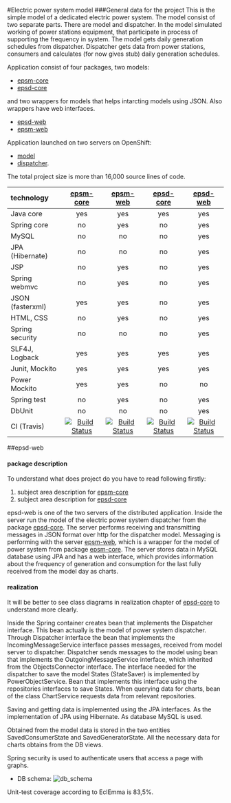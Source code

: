 #Electric power system model
###General data for the project
This is the simple model of a dedicated electric power system. The model consist of two separate parts. There are model and dispatcher. In the model simulated working of power stations equipment, that participate in process of supporting the frequency in system.
The model gets daily generation schedules from dispatcher. Dispatcher gets data from power stations, consumers and calculates (for now gives stub) daily generation schedules.

Application consist of four packages, two models:

+ [epsm-core](https://github.com/epsm/epsm-core)
+ [epsd-core](https://github.com/epsm/epsd-core)

and two wrappers for models that helps intarcting models using JSON. Also wrappers have web interfaces.

+ [epsd-web](https://github.com/epsm/epsd-web)
+ [epsm-web](https://github.com/epsm/epsm-web)


Application launched on two servers on OpenShift:

+ [model](http://model-epsm.rhcloud.com/)
+ [dispatcher](http://dispatcher-epsm.rhcloud.com/app/history). 

The total project size is more than 16,000 source lines of code.

| technology       | [epsm-core](https://github.com/epsm/epsm-core) | [epsm-web](https://github.com/epsm/epsm-web) | [epsd-core](https://github.com/epsm/epsd-core) | [epsd-web](https://github.com/epsm/epsd-web)|
|:-----------------|:---:|:---:|:---:|:---:|
| Java core        | yes | yes | yes | yes |
| Spring core      | no  | yes | no  | yes |
| MySQL            | no  | no  | no  | yes |
| JPA (Hibernate)  | no  | no  | no  | yes |
| JSP              | no  | yes | no  | yes |
| Spring webmvc    | no  | yes | no  | yes |
| JSON (fasterxml) | yes | yes | no  | yes |
| HTML, CSS        | no  | yes | no  | yes |
| Spring security  | no  | no  | no  | yes |
| SLF4J, Logback   | yes | yes | yes | yes |
| Junit, Mockito   | yes | yes | yes | yes |
| Power Mockito    | yes | yes | no  | no  |
| Spring test      | no  | yes | no  | yes |
| DbUnit           | no  | no  | no  | yes |
| CI (Travis)      | [![Build Status](https://travis-ci.org/epsm/epsm-core.svg?branch=master)](https://travis-ci.org/epsm/epsm-core) | [![Build Status](https://travis-ci.org/epsm/epsm-web.svg?branch=master)](https://travis-ci.org/epsm/epsm-web) | [![Build Status](https://travis-ci.org/epsm/epsd-core.svg?branch=master)](https://travis-ci.org/epsm/epsd-core) | [![Build Status](https://travis-ci.org/epsm/epsd-web.svg?branch=master)](https://travis-ci.org/epsm/epsd-web) |

##epsd-web
#### package description
To understand what does project do you have to read following firstly:

1. subject area description for [epsm-core](https://github.com/epsm/epsm-core)
2. subject area description for [epsd-core](https://github.com/epsm/epsd-core)


epsd-web is one of the two servers of the distributed application. Inside the server run the model of the electric power system dispatcher from the package [epsd-core](https://github.com/epsm/epsd-core). The server performs receiving and transmitting messages in JSON format over http for the dispatcher model. 
Messaging is performing with the server [epsm-web](https://github.com/epsm/epsm-web), which  is a wrapper for the model of power system from package [epsm-core](https://github.com/epsm/epsm-core).
The server stores data in MySQL database using JPA and has a web interface, which provides information about the frequency of generation and consumption for the last fully received from the model day as charts.

#### realization

It will be better to see class diagrams in realization chapter of [epsd-core](https://github.com/epsm/epsd-core) to understand more clearly.

Inside the Spring container creates bean that implements the Dispatcher interface. This bean  actually is the model of power system dispatcher. Through Dispatcher interface the bean that implements the IncomingMessageService interface passes messages, received from model server to dispatcher. Dispatcher sends messages to the model using bean that implements the OutgoingMessageService interface, which  inherited  from the ObjectsConnector interface. The interface needed for the dispatcher to save the model States (StateSaver) is implemented by PowerObjectService. Bean that implements this interface using the repositories interfaces to save States. When querying data for charts, bean of the class ChartService requests data from relevant repositories.

Saving and getting data is implemented using the JPA interfaces. As the implementation of JPA using Hibernate. As database MySQL is used.

Obtained from the model data is stored in the two entities SavedConsumerState and SavedGeneratorState. All the necessary data for charts obtains from the DB views.

Spring security is used to authenticate users that access a page with graphs.

+ DB schema: 
![db_schema](https://cloud.githubusercontent.com/assets/16285736/12760202/f1dd2378-c9ed-11e5-9b3c-9305d0c5093c.jpg)

Unit-test coverage according to EclEmma is 83,5%.